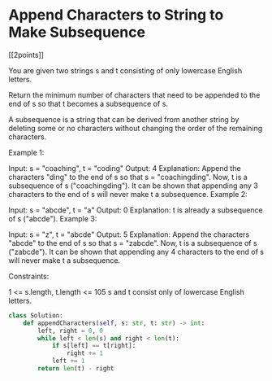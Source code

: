 # Append Characters to String to Make Subsequence

[[2points]]

You are given two strings s and t consisting of only lowercase English letters.

Return the minimum number of characters that need to be appended to the end of s so that t becomes a subsequence of s.

A subsequence is a string that can be derived from another string by deleting some or no characters without changing the order of the remaining characters.

Example 1:

Input: s = "coaching", t = "coding"
Output: 4
Explanation: Append the characters "ding" to the end of s so that s = "coachingding".
Now, t is a subsequence of s ("coachingding").
It can be shown that appending any 3 characters to the end of s will never make t a subsequence.
Example 2:

Input: s = "abcde", t = "a"
Output: 0
Explanation: t is already a subsequence of s ("abcde").
Example 3:

Input: s = "z", t = "abcde"
Output: 5
Explanation: Append the characters "abcde" to the end of s so that s = "zabcde".
Now, t is a subsequence of s ("zabcde").
It can be shown that appending any 4 characters to the end of s will never make t a subsequence.

Constraints:

1 <= s.length, t.length <= 105
s and t consist only of lowercase English letters.

```python
class Solution:
    def appendCharacters(self, s: str, t: str) -> int:
        left, right = 0, 0
        while left < len(s) and right < len(t):
            if s[left] == t[right]:
                right += 1
            left += 1
        return len(t) - right
```
